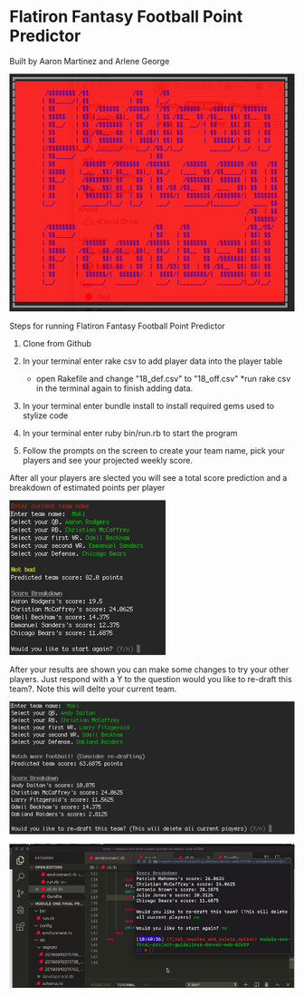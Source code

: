 <h1>Flatiron Fantasy Football Point Predictor</h1>
Built by Aaron Martinez and Arlene George

![alternativetext](readme_pics/Start_screen.png)

Steps for running Flatiron Fantasy Football Point Predictor
1. Clone from Github 
2. In your terminal enter rake csv to add player data into the player table
    * open Rakefile and change "18_def.csv" to "18_off.csv"
    *run rake csv in the terminal again to finish adding data.
3. In your terminal enter bundle install to install required gems used to stylize code
4. In your terminal enter ruby bin/run.rb to start the program

5. Follow the prompts on the screen to create your team name, pick your players and see your projected weekly score. 

After all your players are slected you will see a total score prediction and a breakdown of estimated points per player

![alternativetext](readme_pics/Final_score.png)

After your results are shown you can make some changes to try your other players. Just respond with a Y to the question would you like to re-draft this team?. Note this will delte your current team. 


![alternativetext](readme_pics/re-draft_question.png)
    
[![alt text](readme_pics/video_screen_shot.png)](https://drive.google.com/file/d/1oDAvMuqhizVC_1f_U6Dxo69EZZFN18r5/view?usp=sharing "Application Walk Through")
    


